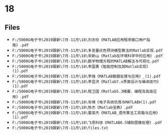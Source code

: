 # 18

## Files

- `F:/5000G电子书\2019跟新\7月-11月\18\刘志俭《MATLAB应用程序接口用户指南》.pdf`
- `F:/5000G电子书\2019跟新\7月-11月\18\多变量灰色预测模型算法的Matlab实现.pdf`
- `F:/5000G电子书\2019跟新\7月-11月\18\宋新山《Matlab在环境科学中的应用》.pdf`
- `F:/5000G电子书\2019跟新\7月-11月\18\数学物理方程的MATLAB解法与可视化.pdf`
- `F:/5000G电子书\2019跟新\7月-11月\18\李国勇《智能控制及其Matlab实现》(1).pdf`
- `F:/5000G电子书\2019跟新\7月-11月\18\李强《MATLAB数据处理与应用》_(1).pdf`
- `F:/5000G电子书\2019跟新\7月-11月\18\李显洪《Matlab7.x界面设计与编译技巧》(1).pdf`
- `F:/5000G电子书\2019跟新\7月-11月\18\程卫国《Matlab5.3精要、编程及高级应用》.pdf`
- `F:/5000G电子书\2019跟新\7月-11月\18\车晴《电子系统仿真与MATLAB》(1).pdf`
- `F:/5000G电子书\2019跟新\7月-11月\18\陈杰《Matlab宝典》.pdf`
- `F:/5000G电子书\2019跟新\7月-11月\18\雷英杰《MATLAB_遗传算法工具箱与应用》(1).pdf`
- `F:/5000G电子书\2019跟新\7月-11月\18\飞思科技《MATLAB6.5辅助图像处理》.pdf`
- `F:/5000G电子书\2019跟新\7月-11月\18\files.txt`
